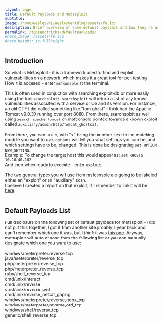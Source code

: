 ```yaml
---
layout: page
title: Default Payloads and Metasploit
subtitle: 
image: /home/wesleyvm1/WesleyKentBlog/assets/fe.ico
description: Brief overview of some default payloads and how they're used in Metasploit
permalink: /tipsandtricks/defaultpayloads/
#hero_image: /assets/fe.ico
#hero_height: is-fullheight
---
```


## Introduction
So what is Metasploit - it is a framework used to find and exploit vulnerabilities on a network, which makes it a great tool for pen testing.<br>
How it is accesed - enter `msfconsole` at the terminal.<br>
<br>
This is often used in conjuction with searching exploit-db or more easily using the tool `searchsploit`. `searchsploit` will return a list of any known vulnerabilities associated with a service  or OS and its version. For instance, an old CTF I did called something like "tom ghost" I think had the Apache Tomcat v9.0.30 running over port 8080. From there, searchsploit as well using `search apache tomcat` on msfconsole pointed towards a known exploit called `auxiliary/admin/http/tomcat_ghostcat`.<br><br>
From there, you can `use x`, with "x" being the number next to the matching module you want to use. `options` will tell you what settings you can be, and which settings have to be, changed. This is done be designating `set OPTION NEW_SETTING`.<br>
Example: To change the target host this would appear as: `set RHOSTS 10.10.40.182`<br>
And then when ready to execute - enter `exploit`.
<br><br>
The two general types you will use from msfconsole are going to be labeled either an "exploit" or an "auxiliary" scan.<br>
I believe I created a report on that exploit, if I remember to link it will be [here]().
<br><br>

## Default Payloads List
Full disclosure on the following list of default payloads for metasploit - I did not put this together, I got it from another site proably a year back and I can't remember which one it was, but I _think_ it was [this one](https://docs.rapid7.com/metasploit/working-with-payloads/). Anyway, metasploit will auto choose from the following list or you can manually designate which one you want to use:<br><br>
windows/meterpreter/reverse_tcp<br>
java/meterpreter/reverse_tcp<br>
php/meterpreter/reverse_tcp<br>
php/meterpreter_reverse_tcp<br>
ruby/shell_reverse_tcp<br>
cmd/unix/interact<br>
cmd/unix/reverse<br>
cmd/unix/reverse_perl<br>
cmd/unix/reverse_netcat_gaping<br>
windows/meterpreter/reverse_nonx_tcp<br>
windows/meterpreter/reverse_ord_tcp<br>
windows/shell/reverse_tcp<br>
generic/shell_reverse_tcp<br>
<br>
